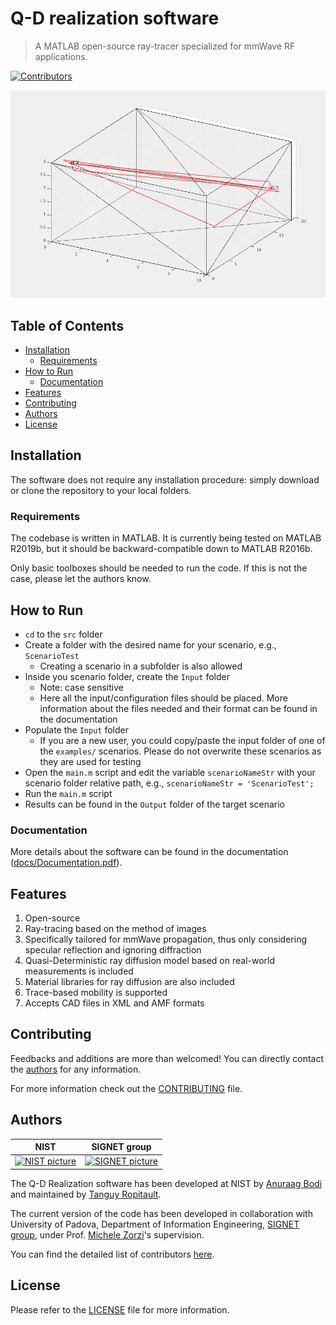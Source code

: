 # Q-D realization software
> A MATLAB open-source ray-tracer specialized for mmWave RF applications.

[![Contributors](https://img.shields.io/github/contributors/wigig-tools/qd-realization)](https://github.com/wigig-tools/qd-realization/graphs/contributors)

![Snapshot for our Q-D realization app](SpatialSharingTx0Rx3.gif)

## Table of Contents
* [Installation](#installation)
  * [Requirements](#requirements)
* [How to Run](#how-to-run)
  * [Documentation](#documentation)
* [Features](#features)
* [Contributing](#contributing)
* [Authors](#authors)
* [License](#license)

## Installation
The software does not require any installation procedure: simply download or clone the repository to your local folders.

### Requirements
The codebase is written in MATLAB. It is currently being tested on MATLAB R2019b, but it should be backward-compatible down to MATLAB R2016b.

Only basic toolboxes should be needed to run the code. If this is not the case, please let the authors know.

## How to Run
* `cd` to the `src` folder
* Create a folder with the desired name for your scenario, e.g., `ScenarioTest`
  * Creating a scenario in a subfolder is also allowed
* Inside you scenario folder, create the `Input` folder
  * Note: case sensitive
  * Here all the input/configuration files should be placed. More information about the files needed and their format can be found in the documentation
* Populate the `Input` folder
  * If you are a new user, you could copy/paste the input folder of one of the `examples/` scenarios. Please do not overwrite these scenarios as they are used for testing
* Open the `main.m` script and edit the variable `scenarioNameStr` with your scenario folder relative path, e.g., `scenarioNameStr = 'ScenarioTest';`
* Run the `main.m` script
* Results can be found in the `Output` folder of the target scenario

### Documentation
More details about the software can be found in the documentation ([docs/Documentation.pdf](docs/Documentation.pdf)).

## Features
1. Open-source
1. Ray-tracing based on the method of images
1. Specifically tailored for mmWave propagation, thus only considering specular reflection and ignoring diffraction
1. Quasi-Deterministic ray diffusion model based on real-world measurements is included
1. Material libraries for ray diffusion are also included
1. Trace-based mobility is supported
1. Accepts CAD files in XML and AMF formats

## Contributing
Feedbacks and additions are more than welcomed! You can directly contact the [authors](#Authors) for any information.

For more information check out the [CONTRIBUTING](CONTRIBUTING) file.

## Authors

| NIST | SIGNET group |
| :---: | :---: |
| [![NIST picture](https://github.com/usnistgov.png?size=100)](https://github.com/usnistgov) | [![SIGNET picture](https://github.com/signetlabdei.png?size=100)](https://github.com/signetlabdei) |

The Q-D Realization software has been developed at NIST by [Anuraag Bodi](https://www.nist.gov/people/anuraag-bodi) and maintained by [Tanguy Ropitault](https://www.nist.gov/people/tanguy-ropitault).

The current version of the code has been developed in collaboration with University of Padova, Department of Information Engineering, [SIGNET group](http://signet.dei.unipd.it/), under Prof. [Michele Zorzi](http://www.dei.unipd.it/~zorzi/)'s supervision.

You can find the detailed list of contributors [here](https://github.com/wigig-tools/qd-realization/graphs/contributors).

## License
Please refer to the [LICENSE](LICENSE) file for more information.
